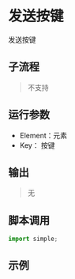# 发送按键 
发送按键

## 子流程
> 不支持


## 运行参数


* Element：元素
* Key： 按键

## 输出

> 无    


## 脚本调用

```python
import simple;

```

## 示例